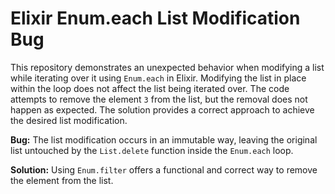 # Elixir Enum.each List Modification Bug

This repository demonstrates an unexpected behavior when modifying a list while iterating over it using `Enum.each` in Elixir.  Modifying the list in place within the loop does not affect the list being iterated over. The code attempts to remove the element `3` from the list, but the removal does not happen as expected.  The solution provides a correct approach to achieve the desired list modification.

**Bug:** The list modification occurs in an immutable way, leaving the original list untouched by the `List.delete` function inside the `Enum.each` loop.

**Solution:** Using `Enum.filter` offers a functional and correct way to remove the element from the list.